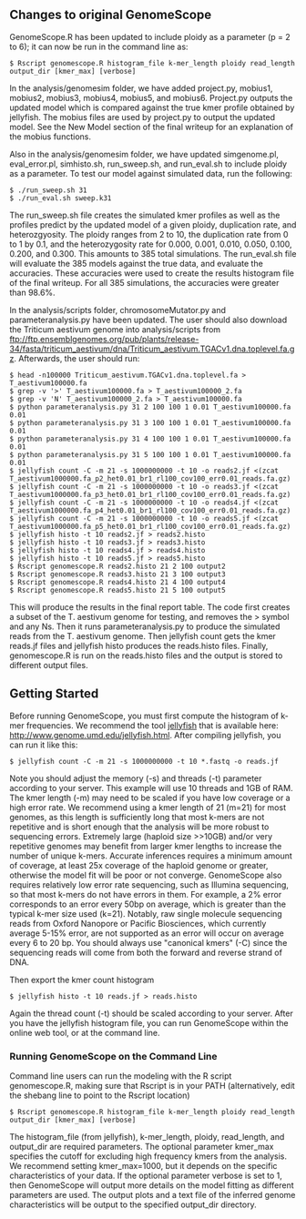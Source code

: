 ## Changes to original GenomeScope
GenomeScope.R has been updated to include ploidy as a parameter (p = 2 to 6); it can now be run in the command line as:

    $ Rscript genomescope.R histogram_file k-mer_length ploidy read_length output_dir [kmer_max] [verbose]

In the analysis/genomesim folder, we have added project.py, mobius1, mobius2, mobius3, mobius4, mobius5, and mobius6. Project.py outputs the updated model which is compared against the true kmer profile obtained by jellyfish. The mobius files are used by project.py to output the updated model. See the New Model section of the final writeup for an explanation of the mobius functions.

Also in the analysis/genomesim folder, we have updated simgenome.pl, eval_error.pl, simhisto.sh, run_sweep.sh, and run_eval.sh to include ploidy as a parameter. To test our model against simulated data, run the following:

    $ ./run_sweep.sh 31
    $ ./run_eval.sh sweep.k31

The run_sweep.sh file creates the simulated kmer profiles as well as the profiles predict by the updated model of a given ploidy, duplication rate, and heterozgyosity. The ploidy ranges from 2 to 10, the duplication rate from 0 to 1 by 0.1, and the heterozygosity rate for 0.000, 0.001, 0.010, 0.050, 0.100, 0.200, and 0.300. This amounts to 385 total simulations. The run_eval.sh file will evaluate the 385 models against the true data, and evaluate the accuracies. These accuracies were used to create the results histogram file of the final writeup. For all 385 simulations, the accuracies were greater than 98.6%.

In the analysis/scripts folder, chromosomeMutator.py and parameteranalysis.py have been updated. The user should also download the Triticum aestivum genome into analysis/scripts from ftp://ftp.ensemblgenomes.org/pub/plants/release-34/fasta/triticum_aestivum/dna/Triticum_aestivum.TGACv1.dna.toplevel.fa.gz. Afterwards, the user should run:

    $ head -n100000 Triticum_aestivum.TGACv1.dna.toplevel.fa > T_aestivum100000.fa
    $ grep -v '>' T_aestivum100000.fa > T_aestivum100000_2.fa
    $ grep -v 'N' T_aestivum100000_2.fa > T_aestivum100000.fa
    $ python parameteranalysis.py 31 2 100 100 1 0.01 T_aestivum100000.fa 0.01
    $ python parameteranalysis.py 31 3 100 100 1 0.01 T_aestivum100000.fa 0.01
    $ python parameteranalysis.py 31 4 100 100 1 0.01 T_aestivum100000.fa 0.01
    $ python parameteranalysis.py 31 5 100 100 1 0.01 T_aestivum100000.fa 0.01
    $ jellyfish count -C -m 21 -s 1000000000 -t 10 -o reads2.jf <(zcat T_aestivum1000000.fa_p2_het0.01_br1_rl100_cov100_err0.01_reads.fa.gz)
    $ jellyfish count -C -m 21 -s 1000000000 -t 10 -o reads3.jf <(zcat T_aestivum1000000.fa_p3_het0.01_br1_rl100_cov100_err0.01_reads.fa.gz)
    $ jellyfish count -C -m 21 -s 1000000000 -t 10 -o reads4.jf <(zcat T_aestivum1000000.fa_p4_het0.01_br1_rl100_cov100_err0.01_reads.fa.gz)
    $ jellyfish count -C -m 21 -s 1000000000 -t 10 -o reads5.jf <(zcat T_aestivum1000000.fa_p5_het0.01_br1_rl100_cov100_err0.01_reads.fa.gz)
    $ jellyfish histo -t 10 reads2.jf > reads2.histo
    $ jellyfish histo -t 10 reads3.jf > reads3.histo
    $ jellyfish histo -t 10 reads4.jf > reads4.histo
    $ jellyfish histo -t 10 reads5.jf > reads5.histo
    $ Rscript genomescope.R reads2.histo 21 2 100 output2
    $ Rscript genomescope.R reads3.histo 21 3 100 output3
    $ Rscript genomescope.R reads4.histo 21 4 100 output4
    $ Rscript genomescope.R reads5.histo 21 5 100 output5

This will produce the results in the final report table. The code first creates a subset of the T. aestivum genome for testing, and removes the > symbol and any Ns. Then it runs parameteranalysis.py to produce the simulated reads from the T. aestivum genome. Then jellyfish count gets the kmer reads.jf files and jellyfish histo produces the reads.histo files. Finally, genomescope.R is run on the reads.histo files and the output is stored to different output files.

## Getting Started

Before running GenomeScope, you must first compute the histogram of k-mer frequencies. We recommend the tool [jellyfish](https://academic.oup.com/bioinformatics/article/27/6/764/234905/A-fast-lock-free-approach-for-efficient-parallel)  that is available here: http://www.genome.umd.edu/jellyfish.html. After compiling jellyfish, you can run it like this:

    $ jellyfish count -C -m 21 -s 1000000000 -t 10 *.fastq -o reads.jf
  
Note you should adjust the memory (-s) and threads (-t) parameter according to your server. This example will use 10 threads and 1GB of RAM. The kmer length (-m) may need to be scaled if you have low coverage or a high error rate. We recommend using a kmer length of 21 (m=21) for most genomes, as this length is sufficiently long that most k-mers are not repetitive and is short enough that the analysis will be more robust to sequencing errors. Extremely large (haploid size >>10GB) and/or very repetitive genomes may benefit from larger kmer lengths to increase the number of unique k-mers. Accurate inferences requires a minimum amount of coverage, at least 25x coverage of the haploid genome or greater, otherwise the model fit will be poor or not converge. GenomeScope also requires relatively low error rate sequencing, such as Illumina sequencing, so that most k-mers do not have errors in them. For example, a 2% error corresponds to an error every 50bp on average, which is greater than the typical k-mer size used (k=21). Notably, raw single molecule sequencing reads from Oxford Nanopore or Pacific Biosciences, which currently average 5-15% error, are not supported as an error will occur on average every 6 to 20 bp. You should always use "canonical kmers" (-C) since the sequencing reads will come from both the forward and reverse strand of DNA.

Then export the kmer count histogram

    $ jellyfish histo -t 10 reads.jf > reads.histo

Again the thread count (-t) should be scaled according to your server. After you have the jellyfish histogram file, you can run GenomeScope within the online web tool, or at the command line.

### Running GenomeScope on the Command Line

Command line users can run the modeling with the R script genomescope.R, making sure that Rscript is in your PATH (alternatively, edit the shebang line to point to the Rscript location)

    $ Rscript genomescope.R histogram_file k-mer_length ploidy read_length output_dir [kmer_max] [verbose]

The histogram_file (from jellyfish), k-mer_length, ploidy, read_length, and output_dir are required parameters. The optional parameter kmer_max specifies the cutoff for excluding high frequency kmers from the analysis. We recommend setting kmer_max=1000, but it depends on the specific characteristics of your data. If the optional parameter verbose is set to 1, then GenomeScope will output more details on the model fitting as different parameters are used. The output plots and a text file of the inferred genome characteristics will be output to the specified output_dir directory.
